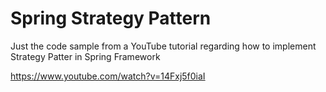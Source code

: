 # Spring Strategy Pattern
Just the code sample from a YouTube tutorial regarding how to implement
Strategy Patter in Spring Framework

https://www.youtube.com/watch?v=14Fxj5f0iaI
